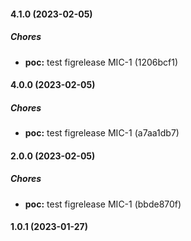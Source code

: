 #### 4.1.0 (2023-02-05)

##### Chores

* **poc:**  test figrelease MIC-1 (1206bcf1)

#### 4.0.0 (2023-02-05)

##### Chores

* **poc:**  test figrelease MIC-1 (a7aa1db7)

#### 2.0.0 (2023-02-05)

##### Chores

* **poc:**  test figrelease MIC-1 (bbde870f)

#### 1.0.1 (2023-01-27)

